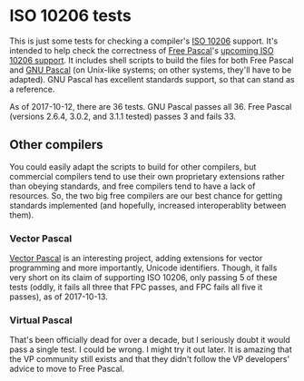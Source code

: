 # ISO 10206 tests

This is just some tests for checking a compiler's [ISO 10206](https://www.iso.org/obp/ui/#iso:std:iso-iec:10206:ed-1:v1:en) support.  It's intended to help check the correctness of [Free Pascal](https://www.freepascal.org/)'s [upcoming ISO 10206 support](http://wiki.freepascal.org/Extended_Pascal).  It includes shell scripts to build the files for both Free Pascal and [GNU Pascal](http://gnu-pascal.de/) (on Unix-like systems; on other systems, they'll have to be adapted).  GNU Pascal has excellent standards support, so that can stand as a reference.

As of 2017-10-12, there are 36 tests.  GNU Pascal passes all 36.  Free Pascal (versions 2.6.4, 3.0.2, and 3.1.1 tested) passes 3 and fails 33.

## Other compilers

You could easily adapt the scripts to build for other compilers, but commercial compilers tend to use their own proprietary extensions rather than obeying standards, and free compilers tend to have a lack of resources.  So, the two big free compilers are our best chance for getting standards implemented (and hopefully, increased interoperablity between them).

### Vector Pascal

[Vector Pascal](https://sourceforge.net/projects/vectorpascalcom/) is an interesting project, adding extensions for vector programming and more importantly, Unicode identifiers.  Though, it falls very short on its claim of supporting ISO 10206, only passing 5 of these tests (oddly, it fails all three that FPC passes, and FPC fails all five it passes), as of 2017-10-13.

### Virtual Pascal

That's been officially dead for over a decade, but I seriously doubt it would pass a single test.  I could be wrong.  I might try it out later.  It is amazing that the VP community still exists and that they didn't follow the VP developers' advice to move to Free Pascal.
